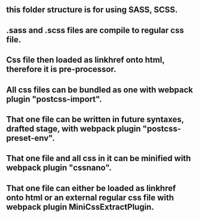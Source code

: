 ## this folder structure is for using SASS, SCSS.

##  .sass and .scss files are compile to regular css file. 
##  Css file then loaded as linkhref onto html, therefore it is pre-processor.
##  All css files can be bundled as one with webpack plugin "postcss-import".
##  That one file can be written in future syntaxes, drafted stage, with webpack plugin "postcss-preset-env".
##  That one file and all css in it can be minified with webpack plugin "cssnano".
##  That one file can either be loaded as linkhref onto html or an external regular css file with webpack plugin MiniCssExtractPlugin.